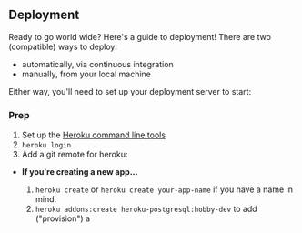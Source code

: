 ## Deployment

Ready to go world wide? Here's a guide to deployment! There are two (compatible) ways to deploy:

* automatically, via continuous integration
* manually, from your local machine

Either way, you'll need to set up your deployment server to start:

### Prep

1.  Set up the [Heroku command line tools](https://devcenter.heroku.com/articles/heroku-cli)
2.  `heroku login`
3.  Add a git remote for heroku:

* **If you're creating a new app...**

  1.  `heroku create` or `heroku create your-app-name` if you have a name in mind.
  2.  `heroku addons:create heroku-postgresql:hobby-dev` to add ("provision") a 